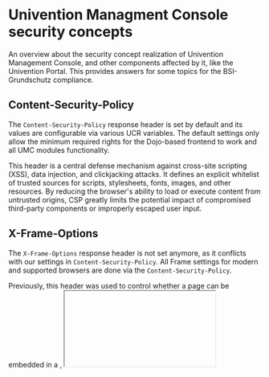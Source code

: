 # Univention Managment Console security concepts
An overview about the security concept realization of Univention Management Console, and other components affected by it, like the Univention Portal.
This provides answers for some topics for the BSI-Grundschutz compliance.

## Content-Security-Policy
The `Content-Security-Policy` response header is set by default and its values are configurable via various UCR variables.
The default settings only allow the minimum required rights for the Dojo-based frontend to work and all UMC modules functionality.

This header is a central defense mechanism against cross-site scripting (XSS), data injection, and clickjacking attacks.
It defines an explicit whitelist of trusted sources for scripts, stylesheets, fonts, images, and other resources.
By reducing the browser's ability to load or execute content from untrusted origins, CSP greatly limits the potential impact of compromised third-party components or improperly escaped user input.

## X-Frame-Options
The `X-Frame-Options` response header is not set anymore, as it conflicts with our settings in `Content-Security-Policy`.
All Frame settings for modern and supported browsers are done via the `Content-Security-Policy`.

Previously, this header was used to control whether a page can be embedded in a <frame>, <iframe>, or <object> element.
This protects against clickjacking attacks, where malicious pages trick users into clicking hidden UI elements.
Although it is deprecated in favor of the CSP frame-ancestors directive, the protection goal remains the same: to ensure that the application UI is not silently embedded into foreign contexts.

## HTTPS only, Host header, HSTS
By default UCS allows requests to various Host headers and using `http` and `https`.
The usage of `https`-only can be activated via the UCR variable `apache2/force\_https`, which enables HTTP Strict Transport Security (HSTS).

## Referer check
All request are checked that their `Referer` request headers starts with `/univention/`.
This ensures that no vulnerability in third-party components like Appcenter Apps can do requests against UMC components.

## Cookies
The session cookie `UMCSessionId` (regardless of the login methods plain, SAML or OIDC) use a truly random value using Pythons `uuid.uuid4()`.
Cookie expiration is set for 5 years in the future, except if the UCR variable `umc/http/enforce-session-cookie` makes them a "Session cookie".
All cookies are restricted to the path `/univention/`.
The UCR variable `umc/http/enforce-secure-cookie` configures cookies to set the `secure` flag.
The `SameSite` flag is by default unset, but can be set to `Strict/Lax/None` by configuring the UCR variable `umc/http/cookie/samesite`.
The `HttpOnly` flag is not set, as it is required to be read by the Javascript frontend (see paragraphs below for details).

Correct cookie attributes are critical to session protection.
The `Secure` flag ensures cookies are not transmitted over unencrypted connections, preventing session hijacking on open networks.
The `SameSite` flag helps protect against cross-site request forgery (CSRF) by limiting how cookies are sent in cross-origin requests.
Although `HttpOnly` is not enabled in this case, compensating controls like IP binding and XSRF tokens are in place.

## Sessions are bound to IP address
The sessions are bound to IP addresses, so a stolen session ID cannot be used by the attacker.
The IP is obtained by the request IP, and in case the request goes through our Apache reverse gateway (which is always the case), it is received from the first value in Apaches `X-Forwarded-For` request header.

## XSRF-Protection and Clickjacking protection
The Session cookie `UMCSessionId` does not have the `HttpOnly` flag set, as our Javascript framework is reading the cookie to add it as request header `X-Xsrf-Protection` to all XHR requests.
That prevents native browser elements like HTML forms, HTML references in `<img src="…">` or `<iframe src="…">`, HTTP redirections or just `<a href="">` links clicked by an victim to make requests to UMC.
This mechanism, in addition with the Referer check and the Session bound to IP address proves that the request comes from our Javascript applications.
Only a XSS vulnerability in our Javascript code, which allows attackers to insert Javascript code, could circument this.
Enabling the `HttpOnly` cookie flag would break this mechanism and wouldn't help any security, as the attacker then can just do arbitrary requests in the name of the logged in user (like resetting admin passwords), from anywhere in the domain.

## XSS-Protection
The only real protection against XSS attacks is proper encoding of HTML output.
We are doing this in all places.
If one place is vulnerable, the `Content-Security-Policy` and Session-to-IP-binding will prevent some damage.

Cross-Site Scripting (XSS) is one of the most critical vulnerabilities in web applications.
While HTTP headers like X-XSS-Protection provide a basic browser-side filter (primarily for legacy clients), the core defense is always proper server-side output encoding in all HTML contexts (element content, attributes, JavaScript).
This ensures that user-supplied input cannot be interpreted as executable code, even if it is injected.
Additionally, by combining CSP, IP-bound sessions, and XSRF tokens, the damage potential of a successful injection is significantly reduced.

## HTTP method
The HTTP request method is validated, depending on the endpoint only `GET` (`HEAD`), `POST`, `PUT`, `DELETE` is allowed.
Endpoints with `GET` requests never have side effects (the method is considered `safe`).
Operations with `PUT` and `DELETE` are designed to be idempotent.

Validating HTTP methods is a fundamental part of input validation and helps prevent logic manipulation or unexpected state changes caused by inappropriate or spoofed request types.
By enforcing a clear distinction between read-only (GET) and state-changing operations (POST, PUT, DELETE), the application ensures that side effects cannot be triggered via harmless-looking links or prefetch mechanisms.

## Cache-Control
Security relevant locations, like the backend URLs, set `Cache-Control "no-cache, private' and no `Expires` header via the Apache configuration.
Other static content like HTML, Javascript, CSS, fonts, JPEG, PNG images, files set a expiration time and various `Cache-Control` values like "no-cache, public'.

Proper cache control helps avoid unintended information disclosure and stale data attacks.
Sensitive endpoints should never be cached in shared or public caches, as this might expose session data, credentials, or configuration information to unauthorized users.
Conversely, public static assets benefit from cacheability for performance reasons, as long as they don’t include sensitive content.

## Content-Type
All responses set the correct `Content-Type` response header, e.g. `application/json`, `text/html`.
This ensures, that no attack against any endpoint can force browsers into sniffing/guessing the content type based on the response payload.
All requested `Content-Type` headers are validated to allow only None, `application/json`, `application/x-www-form-urlencoded` and `multipart/form-data`.

Setting the correct Content-Type is essential for robust input validation and output handling.
Without it, browsers might try to guess the content type (so-called MIME sniffing), which can lead to security issues such as script execution in contexts where only text was expected.
Coupled with `X-Content-Type-Options: nosniff`, this ensures a consistent and secure interpretation of data.

## X-Content-Type-Options
The response header `X-Content-Type-Options` is set to `nosniff`.

This header prevents browsers from MIME-sniffing the content type of a response, forcing them to respect the declared Content-Type.
This is important to prevent attacks where a file (e.g. uploaded by a user) is interpreted as a different type, such as interpreting a .txt file as HTML or JavaScript.
By enforcing nosniff, the application mitigates the risk of content-type confusion, which can lead to code injection or XSS, particularly in combination with improperly handled user-uploaded files.

## X-XSS-Protection
The response header `X-XSS-Protection` is set to `1; mode=block`.

This header activates the built-in Cross-Site Scripting (XSS) filters in older browsers (mostly legacy versions of Internet Explorer and some Chromium-based ones).
The mode=block directive ensures that, when a potential XSS attack is detected, the page is completely blocked rather than being rendered with sanitized content.
While modern browsers rely on Content-Security-Policy (CSP) instead, this header provides an additional fallback layer for older clients.
It helps defend against reflected XSS attacks caused by injecting malicious input into web pages.

## X-Permitted-Cross-Domain-Policies
The response header `X-Permitted-Cross-Domain-Policies` is set to `master-only`.

This header instructs clients, especially Adobe Flash and other legacy plugins, to only load cross-domain policies from the master policy file (e.g., /crossdomain.xml).
By setting it to master-only, we prevent such clients from making potentially unsafe cross-domain data requests unless explicitly permitted in a centralized way.
This reduces the risk of data exfiltration through improperly configured cross-domain policies and aligns with the principle of minimizing the attack surface.

## Information disclosure
* `/univention/get/meta` and /univention/meta.json` reveal some information about the domain. The information are pretty useless for attackers, as they can be obtained in other ways anyway (e.g. via DNS).
* By default stack traces are shown on 500 Internal Server Errors. They don't contain secret information, as we have open source software. You could by analyzing the source code lines find out which UCS version is in use. But this can also just be deduced by analyzing the public HTML/Javascript/whatever files. To disable the displaying of stack traces the UCR variable `umc/http/show_tracebacks` can be set to False. But this also prevents that we can receive valuable user feedback about real product errors.

## Authentication and Authorization
UMC allows authentication via:
* HTTP Basic WWW-Authentication via the `Authorization` HTTP request header
* HTML form based plaintext credentials authentication
* SAML Single Sign-On
* OpenID Connect authentication
* HTTP Bearer WWW-Authentication with an OAuth 2.0 Access Token

Details for Authentication and Authorization can be found in [README.md](README.md).

### Brude force prevention
All above authentication methods go through the PAM stack `univention-management-console`.
PAM faillock can be configured as brute force prevention via the UCR variables `auth/faillog`, `auth/faillog/*`.

### OAuth 2.0 / OpenID Connect
See [README.md](README.md) for details about OpenID Connect realization and security mechanisms.

## Cookie banner
A cookie banner can be configured to be shown via the UCR variables `umc/cookie-banner/.*`.
